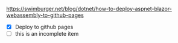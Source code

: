 
https://swimburger.net/blog/dotnet/how-to-deploy-aspnet-blazor-webassembly-to-github-pages


- [x] Deploy to github pages
- [ ] this is an incomplete item